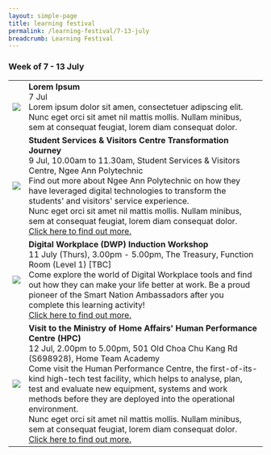 ```yaml
---
layout: simple-page
title: learning festival
permalink: /learning-festival/7-13-july
breadcrumb: Learning Festival
---
```


<!--
---
layout: leftnav-page-content
title: 7 - 13 July
permalink: /events/psw-learning-festival/7-13-july
breadcrumb: 7 - 13 July
collection_name: events
second_nav_title: "PSW Learning Festival"
---
-->
### Week of 7 - 13 July

<table>
  <tr>
    <td>
      <img src="/images/learning-journey-1.png" />
    </td>
    <td>
      <b>Lorem Ipsum</b>
      <br>7 Jul
      <br>Lorem ipsum dolor sit amen, consectetuer adipscing elit.
      <br>Nunc eget orci sit amet nil mattis mollis. Nullam minibus, sem at consequat feugiat, lorem diam consequat dolor.
    </td>
  </tr>
  <tr>
    <td>
      <a href="/events/learning-journeys/event-details/LJ_NASS&VCTJ"> <img src="/images/learning-journey-2.png" />
    </td>
    <td>
      <b>Student Services & Visitors Centre Transformation Journey</b>
      <br>9 Jul, 10.00am to 11.30am, Student Services & Visitors Centre, Ngee Ann Polytechnic
      <br>Find out more about Ngee Ann Polytechnic on how they have leveraged digital technologies to transform the students' and visitors' service experience.
      <br>Nunc eget orci sit amet nil mattis mollis. Nullam minibus, sem at consequat feugiat, lorem diam consequat dolor.
      <br><a href="/events/learning-journeys/event-details/LJ_NASS&VCTJ">Click here to find out more.</a>
    </td>
  </tr>
  <tr>
    <td>
      <a href="/events/learning-journeys/event-details/LJ_MHAHPC"> <img src="/images/learning-journey-3.png" />
    </td>
    <td>
      <b>Digital Workplace (DWP) Induction Workshop</b>
      <br>11 July (Thurs), 3.00pm - 5.00pm, The Treasury, Function Room (Level 1) [TBC]  
      <br>Come explore the world of Digital Workplace tools and find out how they can make your life better at work. Be a proud pioneer of the Smart Nation Ambassadors after you complete this learning activity!
      <br><a href="/events/learning-journeys/event-details/LA_DWP">Click here to find out more.</a>
    </td>
  </tr>
  <tr>
     <td>
      <a href="/events/learning-journeys/event-details/LJ_CcSOTB"> <img src="/images/learning-journey-1.png" />
    </td>
    <td>
      <b>Visit to the Ministry of Home Affairs' Human Performance Centre (HPC)</b>
      <br>12 Jul, 2.00pm to 5.00pm, 501 Old Choa Chu Kang Rd (S698928), Home Team Academy
      <br>Come visit the Human Performance Centre, the first-of-its-kind high-tech test facility, which helps to analyse, plan, test and evaluate new equipment, systems and work methods before they are deployed into the operational environment.
      <br>Nunc eget orci sit amet nil mattis mollis. Nullam minibus, sem at consequat feugiat, lorem diam consequat dolor.
      <br><a href="/events/learning-journeys/event-details/LJ_MHAHPC">Click here to find out more.</a>
    </td>
  </tr>
</table>
